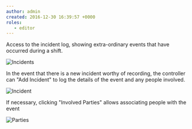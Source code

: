 ```yaml
---
author: admin
created: 2016-12-30 16:39:57 +0000
roles:
   - editor
---
```


<style> h6 { text-decoration: underline; } </style>

Access to the incident log, showing extra-ordinary events that have occurred during a shift.

![Incidents]([%links.assets%]calls-incidents.png)

In the event that there is a new incident worthy of recording, the controller can "Add Incident" to log the details of the event and any people involved.

![Incident]([%links.assets%]calls-incident.png)

If necessary, clicking  "Involved Parties" allows associating people with the event

![Parties]([%links.assets%]calls-parties.png)
